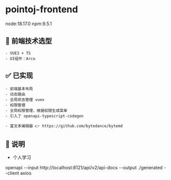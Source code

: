 # pointoj-frontend


node:18.17.0
npm:9.5.1

## 🔫 前端技术选型

```
- VUE3 + TS 
- UI组件：Arco
```


## ✅ 已实现

```
- 前端基本布局
- 动态路由
- 全局状态管理 vuex
- 权限管理
- 全局权限管理，根据权限生成菜单
- 引入了 openapi-typescript-codegen

- 富文本编辑器 👉 https://github.com/bytedance/bytemd

```


## 💊 说明

- 个人学习


openapi --input http://localhost:8121/api/v2/api-docs --output ./generated --client axios